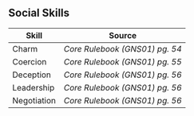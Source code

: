## Social Skills

| Skill | Source |
| --- | --- |
| Charm | *Core Rulebook (GNS01) pg. 54* |
| Coercion | *Core Rulebook (GNS01) pg. 55* |
| Deception | *Core Rulebook (GNS01) pg. 56* |
| Leadership | *Core Rulebook (GNS01) pg. 56* |
| Negotiation | *Core Rulebook (GNS01) pg. 56* |